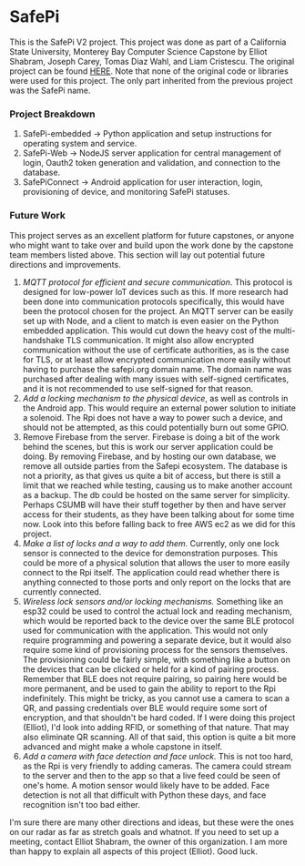 # SafePi
This is the SafePi V2 project. This project was done as part of a California State University, Monterey Bay Computer Science Capstone by Elliot Shabram, Joseph Carey, Tomas Diaz Wahl, and Liam Cristescu. The original project can be found [HERE](https://github.com/Twilliams073/SafePiGeneral). Note that none of the original code or libraries were used for this project. The only part inherited from the previous project was the SafePi name. 

### Project Breakdown
1. SafePi-embedded -> Python application and setup instructions for operating system and service.
2. SafePi-Web -> NodeJS server application for central management of login, Oauth2 token generation and validation, and connection to the database.
3. SafePiConnect -> Android application for user interaction, login, provisioning of device, and monitoring SafePi statuses.

### Future Work
This project serves as an excellent platform for future capstones, or anyone who might want to take over and build upon the work done by the capstone team members listed above. This section will lay out potential future directions and improvements.

1. _MQTT protocol for efficient and secure communication_. This protocol is designed for low-power IoT devices such as this. If more research had been done into communication protocols specifically, this would have been the protocol chosen for the project. An MQTT server can be easily set up with Node, and a client to match is even easier on the Python embedded application. This would cut down the heavy cost of the multi-handshake TLS communication. It might also allow encrypted communication without the use of certificate authorities, as is the case for TLS, or at least allow encrypted communication more easily without having to purchase the safepi.org domain name. The domain name was purchased after dealing with many issues with self-signed certificates, and it is not recommended to use self-signed for that reason.
2. _Add a locking mechanism to the physical device_, as well as controls in the Android app. This would require an external power solution to initiate a solenoid. The Rpi does not have a way to power such a device, and should not be attempted, as this could potentially burn out some GPIO.
3. Remove Firebase from the server. Firebase is doing a bit of the work behind the scenes, but this is work our server application could be doing. By removing Firebase, and by hosting our own database, we remove all outside parties from the Safepi ecosystem. The database is not a priority, as that gives us quite a bit of access, but there is still a limit that we reached while testing, causing us to make another account as a backup. The db could be hosted on the same server for simplicity. Perhaps CSUMB will have their stuff together by then and have server access for their students, as they have been talking about for some time now. Look into this before falling back to free AWS ec2 as we did for this project. 
4. _Make a list of locks and a way to add them._ Currently, only one lock sensor is connected to the device for demonstration purposes. This could be more of a physical solution that allows the user to more easily connect to the Rpi itself. The application could read whether there is anything connected to those ports and only report on the locks that are currently connected.
5. _Wireless lock sensors and/or locking mechanisms._ Something like an esp32 could be used to control the actual lock and reading mechanism, which would be reported back to the device over the same BLE protocol used for communication with the application. This would not only require programming and powering a separate device, but it would also require some kind of provisioning process for the sensors themselves. The provisioning could be fairly simple, with something like a button on the devices that can be clicked or held for a kind of pairing process. Remember that BLE does not require pairing, so pairing here would be more permanent, and be used to gain the ability to report to the Rpi indefinitely. This might be tricky, as you cannot use a camera to scan a QR, and passing credentials over BLE would require some sort of encryption, and that shouldn't be hard coded. If I were doing this project (Elliot), I'd look into adding RFID, or something of that nature. That may also eliminate QR scanning. All of that said, this option is quite a bit more advanced and might make a whole capstone in itself.
6. _Add a camera with face detection and face unlock._ This is not too hard, as the Rpi is very friendly to adding cameras. The camera could stream to the server and then to the app so that a live feed could be seen of one's home. A motion sensor would likely have to be added. Face detection is not all that difficult with Python these days, and face recognition isn't too bad either.

I'm sure there are many other directions and ideas, but these were the ones on our radar as far as stretch goals and whatnot. If you need to set up a meeting, contact Elliot Shabram, the owner of this organization. I am more than happy to explain all aspects of this project (Elliot). Good luck.
